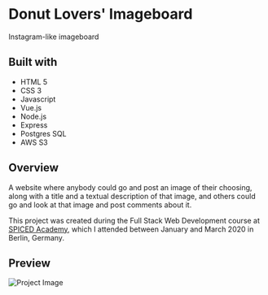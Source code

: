 # Donut Lovers' Imageboard

Instagram-like imageboard

## Built with

 * HTML 5
 * CSS 3
 * Javascript
 * Vue.js
 * Node.js
 * Express
 * Postgres SQL
 * AWS S3
 
## Overview

A website where anybody could go and post an image of their choosing, along with a title and a textual description of that image, and others could go and look at that image and post comments about it.

This project was created during the Full Stack Web Development course at <a href="http://www.spiced-academy.com/">SPICED Academy</a>, which I 
attended between January and March 2020 in Berlin, Germany. 

 ## Preview

![Project Image](https://github.com/Chris-Z-85/connect-four/blob/master/Donut_Lovers/imageboard.gif?raw=true)